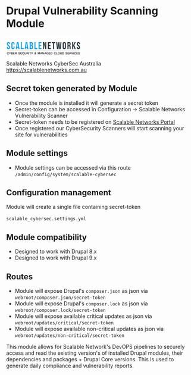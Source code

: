 # Drupal Vulnerability Scanning Module
<img src="images/logo.png"></br>
Scalable Networks CyberSec Australia</br>
https://scalablenetworks.com.au

## Secret token generated by Module
- Once the module is installed it will generate a secret token
- Secret-token can be accessed in Configuration -> Scalable Networks Vulnerability Scanner
- Secret-token needs to be registered on [Scalable Networks Portal](https://portal.scalablenetworks.com.au)
- Once registered our CyberSecurity Scanners will start scanning your site for vulnerabilities

## Module settings
- Module settings can be accessed via this route</br>
`/admin/config/system/scalable-cybersec`

## Configuration management
Module will create a single file containing secret-token

`scalable_cybersec.settings.yml`

## Module compatibility
- Designed to work with Drupal 8.x
- Designed to work with Drupal 9.x

## Routes
- Module will expose Drupal's `composer.json` as json via `webroot/composer.json/secret-token`
- Module will expose Drupal's `composer.lock` as json via `webroot/composer.lock/secret-token`
- Module will expose available critical updates as json via `webroot/updates/critical/secret-token`
- Module will expose available non-critical updates as json via `webroot/updates/non-critical/secret-token`

This module allows for Scalable Network's DevOPS pipelines to securely access and read the existing version's of installed Drupal modules, their dependencies
and packages + Drupal Core versions. This is used to generate daily compliance and vulnerability reports.

